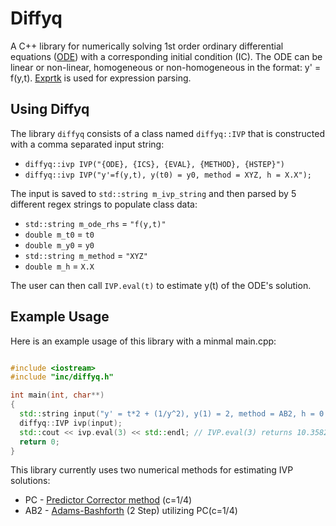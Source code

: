 # Diffyq

A C++ library for numerically solving 1st order ordinary differential equations ([ODE](https://en.wikipedia.org/wiki/Ordinary_differential_equation)) with a corresponding initial condition (IC). The ODE can be linear or non-linear, homogeneous or non-homogeneous in the format: y' = f(y,t). [Exprtk](https://github.com/ArashPartow/exprtk) is used for expression parsing.

## Using Diffyq
The library ```diffyq``` consists of a class named ```diffyq::IVP``` that is constructed with a comma separated input string:
* ```diffyq::ivp IVP("{ODE}, {ICS}, {EVAL}, {METHOD}, {HSTEP}")```
* ```diffyq::ivp IVP("y'=f(y,t), y(t0) = y0, method = XYZ, h = X.X");```

The input is saved to ```std::string m_ivp_string``` and then parsed by 5 different regex strings to populate class data:
* ```std::string m_ode_rhs``` = ```"f(y,t)"```
* ```double m_t0``` = ```t0```
* ```double m_y0``` = ```y0```
* ```std::string m_method``` = ```"XYZ"```
* ```double m_h``` = ```X.X```

The user can then call ```IVP.eval(t)``` to estimate y(t) of the ODE's solution.

## Example Usage
Here is an example usage of this library with a minmal main.cpp:

```c++

#include <iostream>
#include "inc/diffyq.h"

int main(int, char**) 
{
  std::string input("y' = t*2 + (1/y^2), y(1) = 2, method = AB2, h = 0.1")
  diffyq::IVP ivp(input);
  std::cout << ivp.eval(3) << std::endl; // IVP.eval(3) returns 10.3582
  return 0;
}

```
This library currently uses two numerical methods for estimating IVP solutions:
* PC - [Predictor Corrector method](https://en.wikipedia.org/wiki/Predictor%E2%80%93corrector_method) (c=1/4)
* AB2 - [Adams-Bashforth](https://en.wikipedia.org/wiki/Linear_multistep_method#Adams%E2%80%93Bashforth_methods) (2 Step) utilizing PC(c=1/4)
